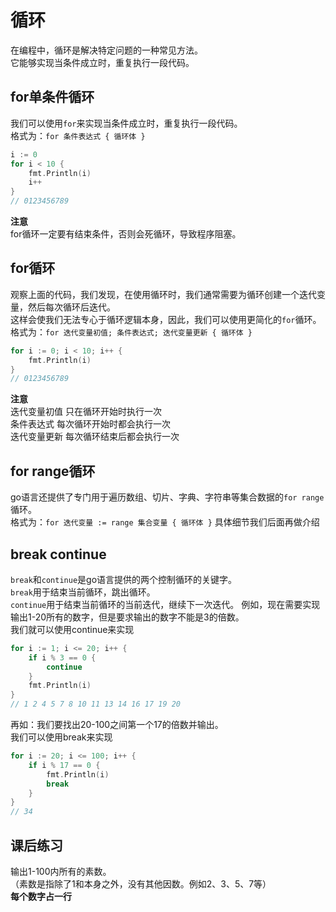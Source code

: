 # 循环
在编程中，循环是解决特定问题的一种常见方法。\
它能够实现当条件成立时，重复执行一段代码。
## for单条件循环
我们可以使用`for`来实现当条件成立时，重复执行一段代码。\
格式为：`for 条件表达式 { 循环体 }`
```go
i := 0
for i < 10 {
    fmt.Println(i)
    i++
}
// 0123456789
```
**注意**\
for循环一定要有结束条件，否则会死循环，导致程序阻塞。
## for循环
观察上面的代码，我们发现，在使用循环时，我们通常需要为循环创建一个迭代变量，然后每次循环后迭代。\
这样会使我们无法专心于循环逻辑本身，因此，我们可以使用更简化的`for`循环。\
格式为：`for 迭代变量初值; 条件表达式; 迭代变量更新 { 循环体 }`
```go
for i := 0; i < 10; i++ {
	fmt.Println(i)
}
// 0123456789
```
**注意**\
迭代变量初值 只在循环开始时执行一次\
条件表达式 每次循环开始时都会执行一次\
迭代变量更新 每次循环结束后都会执行一次
## for range循环
go语言还提供了专门用于遍历数组、切片、字典、字符串等集合数据的`for range`循环。\
格式为：`for 迭代变量 := range 集合变量 { 循环体 }`
具体细节我们后面再做介绍
## break continue
`break`和`continue`是go语言提供的两个控制循环的关键字。\
`break`用于结束当前循环，跳出循环。\
`continue`用于结束当前循环的当前迭代，继续下一次迭代。
例如，现在需要实现输出1-20所有的数字，但是要求输出的数字不能是3的倍数。\
我们就可以使用continue来实现
```go
for i := 1; i <= 20; i++ {
    if i % 3 == 0 {
        continue
    }
    fmt.Println(i)
}
// 1 2 4 5 7 8 10 11 13 14 16 17 19 20
```
再如：我们要找出20-100之间第一个17的倍数并输出。\
我们可以使用break来实现
```go
for i := 20; i <= 100; i++ {
    if i % 17 == 0 {
        fmt.Println(i)
        break
    }
}
// 34
```

## 课后练习
输出1-100内所有的素数。\
（素数是指除了1和本身之外，没有其他因数。例如2、3、5、7等）\
**每个数字占一行**

